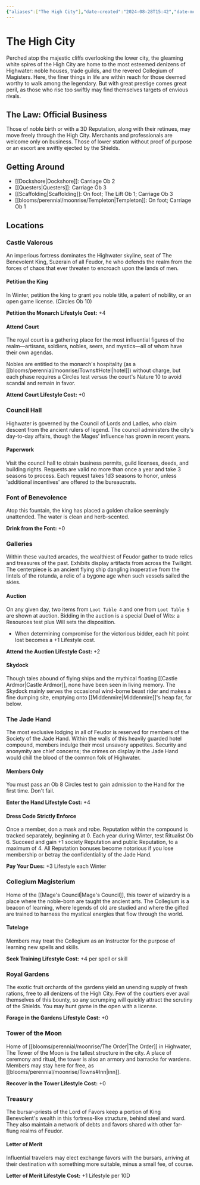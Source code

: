 ```yaml
---
{"aliases":["The High City"],"date-created":"2024-08-28T15:42","date-modified":"2024-08-29T18:27","dg-publish":true,"tags":["moonrise"],"title":"The High City","dg-path":"moonrise/The High City.md","permalink":"/moonrise/the-high-city/","dgPassFrontmatter":true}
---
```



# The High City

Perched atop the majestic cliffs overlooking the lower city, the gleaming white spires of the High City are home to the most esteemed denizens of Highwater: noble houses, trade guilds, and the revered Collegium of Magisters. Here, the finer things in life are within reach for those deemed worthy to walk among the legendary. But with great prestige comes great peril, as those who rise too swiftly may find themselves targets of envious rivals.

## The Law: Official Business

Those of noble birth or with a 3D Reputation, along with their retinues, may move freely through the High City. Merchants and professionals are welcome only on business. Those of lower station without proof of purpose or an escort are swiftly ejected by the Shields.

## Getting Around

- [[Dockshore\|Dockshore]]: Carriage Ob 2
- [[Questers\|Questers]]: Carriage Ob 3
- [[Scaffolding\|Scaffolding]]: On foot; The Lift Ob 1; Carriage Ob 3
- [[blooms/perennial/moonrise/Templeton\|Templeton]]: On foot; Carriage Ob 1

## Locations

### Castle Valorous

An imperious fortress dominates the Highwater skyline, seat of The Benevolent King, Suzerain of all Feudor, he who defends the realm from the forces of chaos that ever threaten to encroach upon the lands of men.

#### Petition the King

In Winter, petition the king to grant you noble title, a patent of nobility, or an open game license. (Circles Ob 10)

**Petition the Monarch Lifestyle Cost:** +4

#### Attend Court

The royal court is a gathering place for the most influential figures of the realm—artisans, soldiers, nobles, seers, and mystics—all of whom have their own agendas.

Nobles are entitled to the monarch's hospitality (as a [[blooms/perennial/moonrise/Towns#Hotel\|hotel]]) without charge, but each phase requires a Circles test versus the court's Nature 10 to avoid scandal and remain in favor.

**Attend Court Lifestyle Cost:** +0

### Council Hall

Highwater is governed by the Council of Lords and Ladies, who claim descent from the ancient rulers of legend. The council administers the city's day-to-day affairs, though the Mages' influence has grown in recent years.

#### Paperwork

Visit the council hall to obtain business permits, guild licenses, deeds, and building rights. Requests are valid no more than once a year and take 3 seasons to process. Each request takes 1d3 seasons to honor, unless 'additional incentives' are offered to the bureaucrats.

### Font of Benevolence

Atop this fountain, the king has placed a golden chalice seemingly unattended. The water is clean and herb-scented.

**Drink from the Font:** +0

### Galleries

Within these vaulted arcades, the wealthiest of Feudor gather to trade relics and treasures of the past. Exhibits display artifacts from across the Twilight. The centerpiece is an ancient flying ship dangling inoperative from the lintels of the rotunda, a relic of a bygone age when such vessels sailed the skies.

#### Auction

On any given day, two items from `Loot Table 4` and one from `Loot Table 5` are shown at auction. Bidding in the auction is a special Duel of Wits: a Resources test plus Will sets the disposition.

- When determining compromise for the victorious bidder, each hit point lost becomes a +1 Lifestyle cost.

**Attend the Auction Lifestyle Cost:** +2

#### Skydock

Though tales abound of flying ships and the mythical floating [[Castle Ardmor\|Castle Ardmor]], none have been seen in living memory. The Skydock mainly serves the occasional wind-borne beast rider and makes a fine dumping site, emptying onto [[Middenmire\|Middenmire]]'s heap far, far below.

### The Jade Hand

The most exclusive lodging in all of Feudor is reserved for members of the Society of the Jade Hand. Within the walls of this heavily guarded hotel compound, members indulge their most unsavory appetites. Security and anonymity are chief concerns; the crimes on display in the Jade Hand would chill the blood of the common folk of Highwater.

#### Members Only

You must pass an Ob 8 Circles test to gain admission to the Hand for the first time. Don't fail.

**Enter the Hand Lifestyle Cost:** +4

#### Dress Code Strictly Enforce

Once a member, don a mask and robe. Reputation within the compound is tracked separately, beginning at 0. Each year during Winter, test Ritualist Ob 6. Succeed and gain +1 society Reputation and public Reputation, to a maximum of 4. All Reputation bonuses become notorious if you lose membership or betray the confidentiality of the Jade Hand.

**Pay Your Dues:** +3 Lifestyle each Winter

### Collegium Magisterium

Home of the [[Mage's Council\|Mage's Council]], this tower of wizardry is a place where the noble-born are taught the ancient arts. The Collegium is a beacon of learning, where legends of old are studied and where the gifted are trained to harness the mystical energies that flow through the world.

#### Tutelage

Members may treat the Collegium as an Instructor for the purpose of learning new spells and skills.

**Seek Training Lifestyle Cost:** +4 per spell or skill

### Royal Gardens

The exotic fruit orchards of the gardens yield an unending supply of fresh rations, free to all denizens of the High City. Few of the courtiers ever avail themselves of this bounty, so any scrumping will quickly attract the scrutiny of the Shields. You may hunt game in the open with a license.

**Forage in the Gardens Lifestyle Cost:** +0

### Tower of the Moon

Home of [[blooms/perennial/moonrise/The Order\|The Order]] in Highwater, The Tower of the Moon is the tallest structure in the city. A place of ceremony and ritual, the tower is also an armory and barracks for wardens. Members may stay here for free, as [[blooms/perennial/moonrise/Towns#Inn\|inn]].

**Recover in the Tower Lifestyle Cost:** +0

### Treasury

The bursar-priests of the Lord of Favors keep a portion of King Benevolent's wealth in this fortress-like structure, behind steel and ward. They also maintain a network of debts and favors shared with other far-flung realms of Feudor.

#### Letter of Merit

Influential travelers may elect exchange favors with the bursars, arriving at their destination with something more suitable, minus a small fee, of course.

**Letter of Merit Lifestyle Cost:** +1 Lifestyle per 10D
